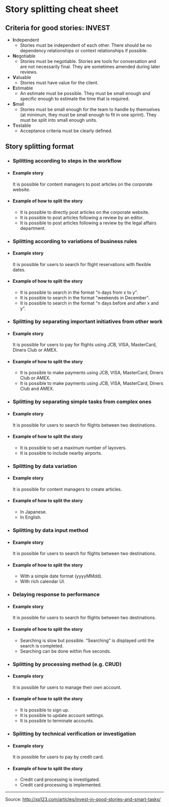 Story splitting cheat sheet
============================

## Criteria for good stories: **INVEST**

* **I**ndependent
  * Stories must be independent of each other. There should be no dependency relationships or context relationships if possible.
* **N**egotiable
  * Stories must be negotiable. Stories are tools for conversation and are not necessarily final. They are sometimes amended during later reviews. 
* **V**aluable
  * Stories must have value for the client.
* **E**stimable
  * An estimate must be possible. They must be small enough and specific enough to estimate the time that is required.
* **S**mall
  * Stories must be small enough for the team to handle by themselves (at minimum, they must be small enough to fit in one sprint). They must be split into small enough units.
* **T**estable
  * Acceptance criteria must be clearly defined.

## Story splitting format

* ### Splitting according to steps in the workflow

 * #### Example story

    It is possible for content managers to post articles on the corporate website.

 * #### Example of how to split the story
   * It is possible to directly post articles on the corporate website.
   * It is possible to post articles following a review by an editor.
   * It is possible to post articles following a review by the legal affairs department.

* ### Splitting according to variations of business rules

 * #### Example story

    It is possible for users to search for flight reservations with flexible dates.

 * #### Example of how to split the story

   * It is possible to search in the format "n days from x to y".
   * It is possible to search in the format "weekends in December".
   * It is possible to search in the format "n days before and after x and y".

* ### Splitting by separating important initiatives from other work

 * #### Example story

    It is possible for users to pay for flights using JCB, VISA, MasterCard, Diners Club or AMEX.

 * #### Example of how to split the story

   * It is possible to make payments using JCB, VISA, MasterCard, Diners Club or AMEX.
   * It is possible to make payments using JCB, VISA, MasterCard, Diners Club and AMEX.

* ### Splitting by separating simple tasks from complex ones

 * #### Example story

    It is possible for users to search for flights between two destinations.

 * #### Example of how to split the story

   * It is possible to set a maximum number of layovers.
   * It is possible to include nearby airports.

* ### Splitting by data variation

 * #### Example story

    It is possible for content managers to create articles.

 * #### Example of how to split the story

   * In Japanese.
   * In English.

* ### Splitting by data input method

 * #### Example story

    It is possible for users to search for flights between two destinations.

 * #### Example of how to split the story

   * With a simple date format (yyyyMMdd).
   * With rich calendar UI.

* ### Delaying response to performance

 * #### Example story

    It is possible for users to search for flights between two destinations.

 * #### Example of how to split the story

   * Searching is slow but possible. “Searching” is displayed until the search is completed.
   * Searching can be done within five seconds.

* ### Splitting by processing method (e.g. CRUD)

 * #### Example story

    It is possible for users to manage their own account.

 * #### Example of how to split the story

   * It is possible to sign up.
   * It is possible to update account settings.
   * It is possible to terminate accounts.

* ### Splitting by technical verification or investigation

 * #### Example story

    It is possible for users to pay by credit card.

 * #### Example of how to split the story

   * Credit card processing is investigated.
   * Credit card processing is implemented.


----


Source: http://xp123.com/articles/invest-in-good-stories-and-smart-tasks/
